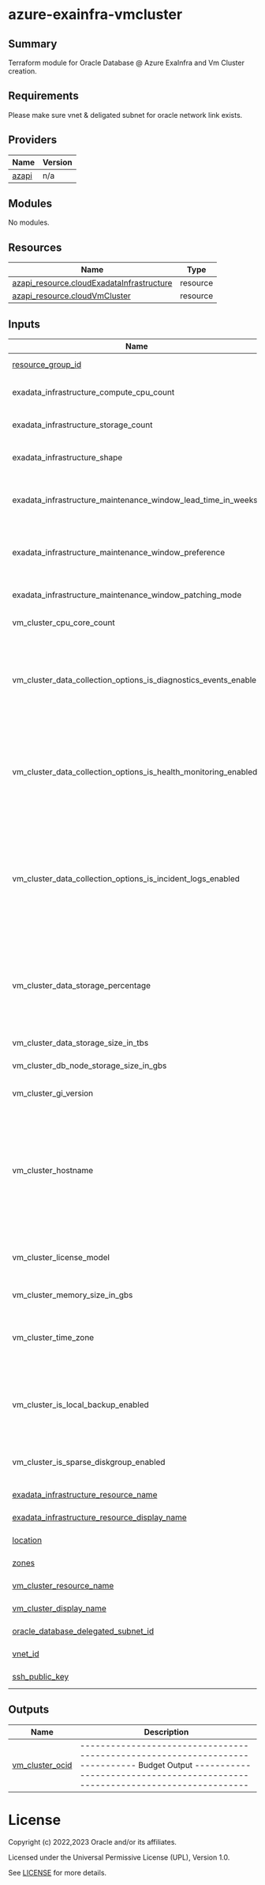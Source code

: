 # azure-exainfra-vmcluster
## Summary

Terraform module for Oracle Database @ Azure ExaInfra and Vm Cluster creation.


<!-- BEGIN_TF_DOCS -->
## Requirements

Please make sure vnet & deligated subnet for oracle network link exists.

## Providers

| Name                                                | Version |
|-----------------------------------------------------|---------|
| <a name="provider_azapi"></a> [azapi](#provider\_azapi) | n/a |

## Modules

No modules.

## Resources

| Name | Type |
|------|------|
| [azapi_resource.cloudExadataInfrastructure](https://docs.oracle.com/en-us/iaas/odaaz/odaaz-using-terraform.html) | resource |
| [azapi_resource.cloudVmCluster](https://docs.oracle.com/en-us/iaas/odaaz/odaaz-using-terraform.html) | resource |

## Inputs

| Name                                                                                                                                           | Description                                                                                                                                                                                                                                                                                                            | Type     | Default | Required |
|------------------------------------------------------------------------------------------------------------------------------------------------|------------------------------------------------------------------------------------------------------------------------------------------------------------------------------------------------------------------------------------------------------------------------------------------------------------------------|----------|---------|:--------:|
| <a name="resource_group_id"></a> [resource\_group\_id](#input\_resource\_group\_id)                                                            | The Azure Id of resource group                                                                                                                                                                                                                                                                                         | `string` | n/a | yes |
| exadata_infrastructure_compute_cpu_count                                                            | The number of compute servers for the cloud Exadata infrastructure.                                                                                                                                                                                                                                                    | `number` | n/a | yes |
| exadata_infrastructure_storage_count                                                            | The number of storage servers for the Exadata infrastructure                                                                                                                                                                                                                                                           | `number` | n/a | yes |
| exadata_infrastructure_shape                                                            | The shape of the cloud Exadata infrastructure resource. e.g. Exadata.X9M                                                                                                                                                                                                                                               | `string` | n/a | yes |
| exadata_infrastructure_maintenance_window_lead_time_in_weeks                                                            | Lead time window allows user to set a lead time to prepare for a down time. The lead time is in weeks and valid value is between 1 to 4.                                                                                                                                                                               | `number` | n/a | yes |
| exadata_infrastructure_maintenance_window_preference                                                            | The maintenance window scheduling preference.Allowed values are: NO_PREFERENCE, CUSTOM_PREFERENCE.                                                                                                                                                                                                                     | `string` | n/a | yes |
| exadata_infrastructure_maintenance_window_patching_mode                                                            | Cloud Exadata infrastructure node patching method, either ROLLING or NONROLLING.                                                                                                                                                                                                                                       | `string` | n/a | yes |
| vm_cluster_cpu_core_count                                                            | "The number of CPU cores to enable for the VM cluster.                                                                                                                                                                                                                                                                 | `number` | n/a | yes |
| vm_cluster_data_collection_options_is_diagnostics_events_enabled                                                            | Indicates whether diagnostic collection is enabled for the VM cluster/Cloud VM cluster/VMBM DBCS. Enabling diagnostic collection allows you to receive Events service notifications for guest VM issues.                                                                                                               | `bool`   | n/a | yes |
| vm_cluster_data_collection_options_is_health_monitoring_enabled                                                            | Indicates whether health monitoring is enabled for the VM cluster / Cloud VM cluster / VMBM DBCS. Enabling health monitoring allows Oracle to collect diagnostic data and share it with its operations and support personnel.                                                                                          | `bool`   | n/a | yes |
| vm_cluster_data_collection_options_is_incident_logs_enabled                                                            | Indicates whether incident logs and trace collection are enabled for the VM cluster / Cloud VM cluster / VMBM DBCS. Enabling incident logs collection allows Oracle to receive Events service notifications for guest VM issues, collect incident logs and traces, and use them to diagnose issues and resolve them. " | `bool`   | n/a | yes |
| vm_cluster_data_storage_percentage                                                            | The percentage assigned to DATA storage (user data and database files). The remaining percentage is assigned to RECO storage (database redo logs, archive logs, and recovery manager backups). Accepted values are 35, 40, 60 and 80.                                                                                  | `number` | n/a | yes |
| vm_cluster_data_storage_size_in_tbs                                                            | The data disk group size to be allocated in TBs.                                                                                                                                                                                                                                                                       | `string` | n/a | yes |
| vm_cluster_db_node_storage_size_in_gbs                                                            | The local node storage to be allocated in GBs.                                                                                                                                                                                                                                                                         | `string` | n/a | yes |
| vm_cluster_gi_version                                                            | The Oracle Grid Infrastructure software version for the VM cluster.                                                                                                                                                                                                                                                    | `string` | n/a | yes |
| vm_cluster_hostname                                                            | The hostname for the cloud VM cluster. The hostname must begin with an alphabetic character, and can contain alphanumeric characters and hyphens (-). The maximum length of the hostname is 16 characters for bare metal and virtual machine DB systems, and 12 characters for Exadata systems.                        | `string` | n/a | yes |
| vm_cluster_license_model                                                            | The Oracle license model that applies to the VM clusterAllowed values are: LICENSE_INCLUDED, BRING_YOUR_OWN_LICENSE                                                                                                                                                                                                    | `string` | n/a | yes |
| vm_cluster_memory_size_in_gbs                                                            | The memory to be allocated in GBs.                                                                                                                                                                                                                                                                                     | `number` | n/a | yes |
| vm_cluster_time_zone                                                            | The time zone to use for the VM cluster. For details, see https://docs.oracle.com/en-us/iaas/base-database/doc/manage-time-zone.html                                                                                                                                                                                                                                                 | `string` | n/a | yes |
| vm_cluster_is_local_backup_enabled                                                            | If true, database backup on local Exadata storage is configured for the VM cluster. If false, database backup on local Exadata storage is not available in the VM cluster.                                                                                                                                                                                                                                                | `bool`   | n/a | yes |
| vm_cluster_is_sparse_diskgroup_enabled                                                            | If true, the sparse disk group is configured for the VM cluster. If false, the sparse disk group is not created.                                                                                                                                                                                                                                         | `bool`   | n/a | yes |
| <a name="exadata_infrastructure_resource_name"></a> [exadata\_infrastructure\_resource\_name](#input\_exadata\_infrastructure\_resource\_name)                                | The name of the exadata infrastructure                                                                                                                                                                                                                                                                                 | `string` | n/a | yes |
| <a name="exadata_infrastructure_resource_display_name"></a> [exadata\_infrastructure\_resource\_display\_name](#input\_exadata\_infrastructure\_resource\_display\_name) | The display name of the exadata infrastructure                                                                                                                                                                                                                                                                         | `string` | n/a | yes |
| <a name="location"></a> [location](#input\_location)                                                                             | The location of the exadata infrastructure.                                                                                                                                                                                                                                                                            | `string` | n/a | yes |
| <a name="zones"></a> [zones](#input\_zones)                                                                                   | The zone of the exadata infrastructure                                                                                                                                                                                                                                                                                 | `string` | n/a | yes |
| <a name="vm_cluster_resource_name"></a> [vm\_cluster\_resource\_name](#input\_vm\_cluster\_resource\_name)                                          | The resource name of a VM cluster                                                                                                                                                                                                                                                                                      | `string` | n/a | yes |
| <a name="vm_cluster_display_name"></a> [vm\_cluster\_display\_name](#input\_vm\_cluster\_display\_name)                                            | The display name of a VM cluster                                                                                                                                                                                                                                                                                       | `string` | n/a | yes |
| <a name="oracle_database_delegated_subnet_id"></a> [oracle\_database\_delegated\_subnet\_id](#input\_oracle\_database\_delegated\_subnet\_id)                   | Azure Id of the delegated subnet                                                                                                                                                                                                                                                                                       | `string` | n/a | yes |
| <a name="vnet_id"></a> [vnet\_id](#input\_vnet\_id)                                                                              | The Azure id of the virtual network                                                                                                                                                                                                                                                                                    | `string` | n/a | yes |
| <a name="ssh_public_key"></a> [ssh\_public\_key](#input\_ssh\_public\_key)                                                               | The public SSH key for VM cluster                                                                                                                                                                                                                                                                                      | `string` | n/a | yes |

## Outputs

| Name                                                                | Description |
|---------------------------------------------------------------------|-------------|
| <a name="vm_cluster_ocid"></a> [vm\_cluster\_ocid](#output\_vm\_cluster\_ocid) | ----------------------------------------------------------------------------- Budget Output ----------------------------------------------------------------------------- |

# License

Copyright (c) 2022,2023 Oracle and/or its affiliates.

Licensed under the Universal Permissive License (UPL), Version 1.0.

See [LICENSE](../../LICENSE) for more details.